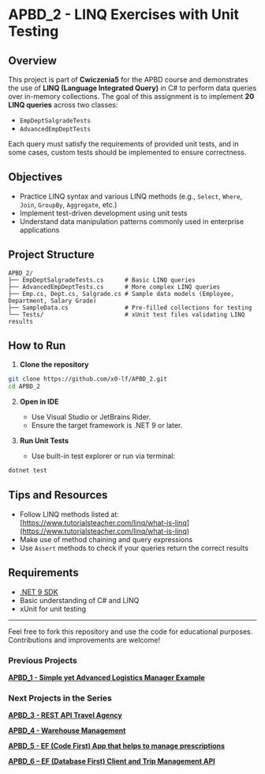 # APBD_2 - LINQ Exercises with Unit Testing

## Overview

This project is part of **Cwiczenia5** for the APBD course and demonstrates the use of **LINQ (Language Integrated Query)** in C# to perform data queries over in-memory collections. The goal of this assignment is to implement **20 LINQ queries** across two classes:

* `EmpDeptSalgradeTests`
* `AdvancedEmpDeptTests`

Each query must satisfy the requirements of provided unit tests, and in some cases, custom tests should be implemented to ensure correctness.

## Objectives

* Practice LINQ syntax and various LINQ methods (e.g., `Select`, `Where`, `Join`, `GroupBy`, `Aggregate`, etc.)
* Implement test-driven development using unit tests
* Understand data manipulation patterns commonly used in enterprise applications

## Project Structure

```
APBD_2/
├── EmpDeptSalgradeTests.cs      # Basic LINQ queries
├── AdvancedEmpDeptTests.cs      # More complex LINQ queries
├── Emp.cs, Dept.cs, Salgrade.cs # Sample data models (Employee, Department, Salary Grade)
├── SampleData.cs                # Pre-filled collections for testing
└── Tests/                       # xUnit test files validating LINQ results
```

## How to Run

1. **Clone the repository**

```bash
git clone https://github.com/x0-lf/APBD_2.git
cd APBD_2
```

2. **Open in IDE**

   * Use Visual Studio or JetBrains Rider.
   * Ensure the target framework is .NET 9 or later.

3. **Run Unit Tests**

   * Use built-in test explorer or run via terminal:

```bash
dotnet test
```

## Tips and Resources

* Follow LINQ methods listed at:
  [https://www.tutorialsteacher.com/linq/what-is-linq](https://www.tutorialsteacher.com/linq/what-is-linq)
* Make use of method chaining and query expressions
* Use `Assert` methods to check if your queries return the correct results

## Requirements

* [.NET 9 SDK](https://dotnet.microsoft.com/en-us/download/dotnet/9.0)
* Basic understanding of C# and LINQ
* xUnit for unit testing

---

Feel free to fork this repository and use the code for educational purposes. Contributions and improvements are welcome!

### Previous Projects

**[APBD_1 - Simple yet Advanced Logistics Manager Example](https://github.com/x0-lf/APBD_1)**

### Next Projects in the Series

**[APBD_3 - REST API Travel Agency](https://github.com/x0-lf/APBD_3)**

**[APBD_4 - Warehouse Management](https://github.com/x0-lf/APBD_4)**

**[APBD_5 - EF (Code First) App that helps to manage prescriptions](https://github.com/x0-lf/APBD_5)**

**[APBD_6 – EF (Database First) Client and Trip Management API](https://github.com/x0-lf/APBD_6)**


